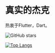 # 真实的杰克

热衷于Flutter，Dart。


![GitHub stars](https://github-readme-stats.vercel.app/api?username=ThinkerJack&bg_color=30,C2FFD8,465EFB&title_color=fff&text_color=fff)
</br>

[![Top Langs](https://github-readme-stats.vercel.app/api/top-langs/?username=ThinkerJack&layout=compact&bg_color=30,C2FFD8,465EFB&title_color=fff&text_color=fff)]()


